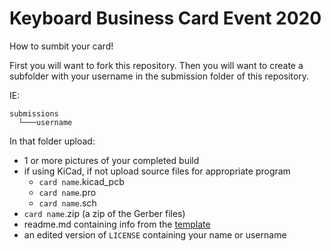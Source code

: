 # Keyboard Business Card Event 2020
How to sumbit your card!

First you will want to fork this repository. Then you will want to create a subfolder with your username in the submission folder of this repository. 

IE: 

    submissions
      └───username

In that folder upload:
- 1 or more pictures of your completed build
- if using KiCad, if not upload source files for appropriate program
  - `card name`.kicad_pcb 
  - `card name`.pro 
  - `card name`.sch
- `card name`.zip (a zip of the Gerber files)
- readme.md containing info from the [template](/template/readme.md)
- an edited version of `LICENSE` containing your name or username
